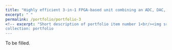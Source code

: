 ```yaml
---
title: "Highly efficient 3-in-1 FPGA-based unit combining an ADC, DAC, and multi-channel pulse generator for pulsed EPR spectroscopy"
excerpt: " "
permalink: /portfolio/portfolio-3
<!-- excerpt: "Short description of portfolio item number 1<br/><img src='/images/500x300.png'> -->
collection: portfolio
---
```


To be filled.
